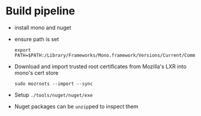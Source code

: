 # Build pipeline

- install mono and nuget
- ensure path is set

  ```shell
  export PATH=$PATH:/Library/Frameworks/Mono.framework/Versions/Current/Commands
  ```

- Download and import trusted root certificates from Mozilla's LXR into mono's cert store

  ```shell
  sudo mozroots --import --sync
  ```

- Setup ```./tools/nuget/nuget/exe```

- Nuget packages can be `unzip`ped to inspect them

